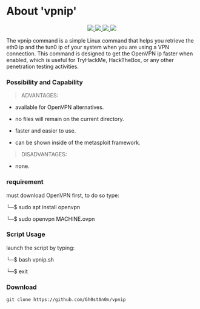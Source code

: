 # About 'vpnip'

<p align="center">
   </a>
      <a href="https://github.com/Gh0stAn0n/vpnip">
      <img src="https://img.shields.io/badge/Version-1.0.0-darkgreen">
        <img src="https://img.shields.io/badge/Release%20Date-febuary%202023-purple">
  <img src="https://shields.io/badge/Bash-100%25-066da5">
  <img src="https://shields.io/badge/Platform-Linux-darkred">
    </a>
  </p>
</p>

The vpnip command is a simple Linux command that helps you retrieve the eth0 ip and the tun0 ip of your system when you are using a VPN connection. This command is designed to get the OpenVPN ip faster when enabled, which is useful for TryHackMe, HackTheBox, or any other penetration testing activities.

### Possibility and Capability

> ADVANTAGES:

- available for OpenVPN alternatives.

- no files will remain on the current directory.

- faster and easier to use.

- can be shown inside of the metasploit framework.

> DISADVANTAGES:

- none.

### requirement

must download OpenVPN first, to do so type:

└─$ sudo apt install openvpn

└─$ sudo openvpn MACHINE.ovpn

### Script Usage

launch the script by typing:

└─$ bash vpnip.sh

└─$ exit

### Download

    git clone https://github.com/Gh0stAn0n/vpnip
